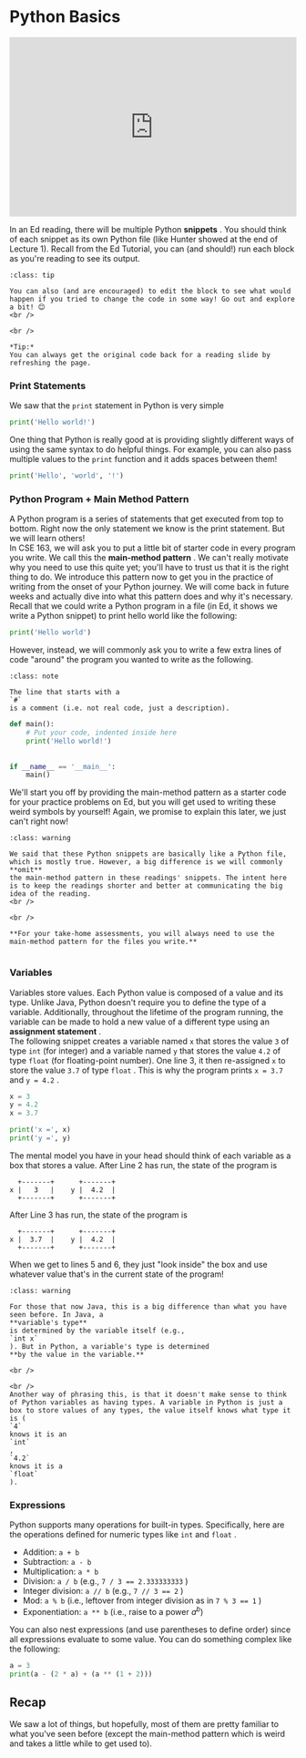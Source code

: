 # Python Basics


<div style="position: relative; padding-bottom: 62.5%; height: 0;">
    <iframe src="https://www.loom.com/share/fdf9802363e74c8db885031d985be706?sharedAppSource=personal_library" frameborder="0" webkitallowfullscreen mozallowfullscreen allowfullscreen style="position: absolute; top: 0; left: 0; width: 100%; height: 100%;"></iframe>
</div>

In an Ed reading, there will be multiple Python **snippets** . You should think of each snippet as its own Python file (like Hunter showed at the end of Lecture 1). Recall from the Ed Tutorial, you can (and should!) run each block as you're reading to see its output.  

```{admonition} Tip
:class: tip

You can also (and are encouraged) to edit the block to see what would happen if you tried to change the code in some way! Go out and explore a bit! 😊
<br />

<br />

*Tip:*
You can always get the original code back for a reading slide by refreshing the page.

```

###  Print Statements  

We saw that the `print` statement in Python is very simple  
```py
print('Hello world!')
```

One thing that Python is really good at is providing slightly different ways of using the same syntax to do helpful things. For example, you can also pass multiple values to the `print` function and it adds spaces between them!  
```py
print('Hello', 'world', '!')
```

###  Python Program + Main Method Pattern  

A Python program is a series of statements that get executed from top to bottom. Right now the only statement we know is the print statement. But we will learn others!  
In CSE 163, we will ask you to put a little bit of starter code in every program you write. We call this the **main-method pattern** . We can't really motivate why you need to use this quite yet; you'll have to trust us that it is the right thing to do. We introduce this pattern now to get you in the practice of writing from the onset of your Python journey. We will come back in future weeks and actually dive into what this pattern does and why it's necessary.  
Recall that we could write a Python program in a file (in Ed, it shows we write a Python snippet) to print hello world like the following:  
```py
print('Hello world')
```

However, instead, we will commonly ask you to write a few extra lines of code "around" the program you wanted to write as the following.  

```{admonition} Note
:class: note

The line that starts with a
`#`
is a comment (i.e. not real code, just a description).

```

```py
def main():
    # Put your code, indented inside here
    print('Hello world!')
    
    
if __name__ == '__main__':
    main()
```

We'll start you off by providing the main-method pattern as a starter code for your practice problems on Ed, but you will get used to writing these weird symbols by yourself! Again, we promise to explain this later, we just can't right now!  

```{admonition} Warning
:class: warning

We said that these Python snippets are basically like a Python file, which is mostly true. However, a big difference is we will commonly
**omit**
the main-method pattern in these readings' snippets. The intent here is to keep the readings shorter and better at communicating the big idea of the reading.
<br />

<br />

**For your take-home assessments, you will always need to use the main-method pattern for the files you write.**


```

###  Variables  

Variables store values. Each Python value is composed of a value and its type. Unlike Java, Python doesn't require you to define the type of a variable. Additionally, throughout the lifetime of the program running, the variable can be made to hold a new value of a different type using an **assignment statement** .  
The following snippet creates a variable named `x` that stores the value `3` of type `int` (for integer) and a variable named `y` that stores the value `4.2` of type `float` (for floating-point number). One line 3, it then re-assigned `x` to store the value `3.7` of type `float` . This is why the program prints `x = 3.7` and `y = 4.2` .  
```py
x = 3
y = 4.2
x = 3.7

print('x =', x)
print('y =', y)
```

The mental model you have in your head should think of each variable as a box that stores a value. After Line 2 has run, the state of the program is  
```text
  +-------+      +-------+
x |   3   |    y |  4.2  |
  +-------+      +-------+  
````

After Line 3 has run, the state of the program is  
```text
  +-------+      +-------+
x |  3.7  |    y |  4.2  |
  +-------+      +-------+  

````

When we get to lines 5 and 6, they just "look inside" the box and use whatever value that's in the current state of the program!  

```{admonition} Warning
:class: warning

For those that now Java, this is a big difference than what you have seen before. In Java, a
**variable's type**
is determined by the variable itself (e.g.,
`int x`
). But in Python, a variable's type is determined
**by the value in the variable.**

<br />

<br />
Another way of phrasing this, is that it doesn't make sense to think of Python variables as having types. A variable in Python is just a box to store values of any types, the value itself knows what type it is (
`4`
knows it is an
`int`
,
`4.2`
knows it is a
`float`
).

```

###  Expressions  

Python supports many operations for built-in types. Specifically, here are the operations defined for numeric types like `int` and `float` .  
-  Addition:     `a + b`   
-  Subtraction:     `a - b`   
-  Multiplication:     `a * b`   
-  Division:     `a / b`     (e.g.,     `7 / 3 == 2.333333333`     )  
-  Integer division:     `a // b`     (e.g.,     `7 // 3 == 2`     )  
-  Mod:     `a % b`     (i.e., leftover from integer division as in     `7 % 3 == 1`     )  
-  Exponentiation:     `a ** b`     (i.e., raise to a power $a^b$)  

You can also nest expressions (and use parentheses to define order) since all expressions evaluate to some value. You can do something complex like the following:  
```py
a = 3
print(a - (2 * a) + (a ** (1 + 2)))
```

##  Recap  

We saw a lot of things, but hopefully, most of them are pretty familiar to what you've seen before (except the main-method pattern which is weird and takes a little while to get used to).  
